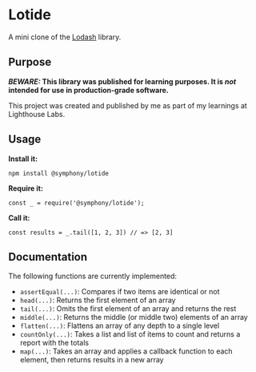 # Lotide

A mini clone of the [Lodash](https://lodash.com) library.

## Purpose

**_BEWARE:_ This library was published for learning purposes. It is _not_ intended for use in production-grade software.**

This project was created and published by me as part of my learnings at Lighthouse Labs.

## Usage

**Install it:**

`npm install @symphony/lotide`

**Require it:**

`const _ = require('@symphony/lotide');`

**Call it:**

`const results = _.tail([1, 2, 3]) // => [2, 3]`

## Documentation

The following functions are currently implemented:

* `assertEqual(...)`: Compares if two items are identical or not
* `head(...)`: Returns the first element of an array
* `tail(...)`: Omits the first element of an array and returns the rest
* `middle(...)`: Returns the middle (or middle two) elements of an array
* `flatten(...)`: Flattens an array of any depth to a single level
* `countOnly(...)`: Takes a list and list of items to count and returns a report with the totals
* `map(...)`: Takes an array and applies a callback function to each element, then returns results in a new array